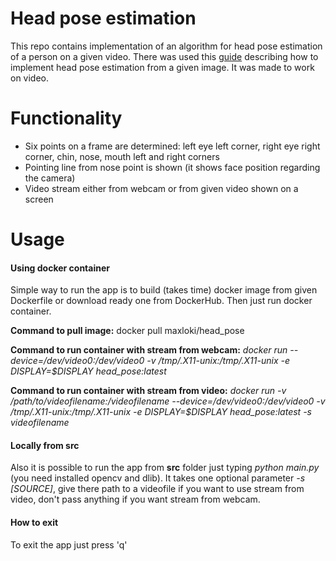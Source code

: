 # Head pose estimation
This repo contains implementation of an algorithm for head pose estimation of a person on a given video.
There was used this [guide](https://www.learnopencv.com/head-pose-estimation-using-opencv-and-dlib/) describing how to implement head pose estimation from a given image.
It was made to work on video. 

# Functionality
- Six points on a frame are determined: left eye left corner, right eye right corner, chin, nose, mouth left and right corners
- Pointing line from nose point is shown (it shows face position regarding the camera)
- Video stream either from webcam or from given video shown on a screen

# Usage
#### Using docker container
Simple way to run the app is to build (takes time) docker image from given Dockerfile or download ready one from DockerHub.
Then just run docker container.

**Command to pull image:** docker pull maxloki/head_pose

**Command to run container with stream from webcam:**
*docker run --device=/dev/video0:/dev/video0 -v /tmp/.X11-unix:/tmp/.X11-unix -e DISPLAY=$DISPLAY head_pose:latest*

**Command to run container with stream from video:**
*docker run -v /path/to/videofilename:/videofilename --device=/dev/video0:/dev/video0 -v /tmp/.X11-unix:/tmp/.X11-unix -e DISPLAY=$DISPLAY head_pose:latest -s videofilename*

#### Locally from src
Also it is possible to run the app from **src** folder just typing *python main.py* (you need installed opencv and dlib).
It takes one optional parameter *-s [SOURCE]*, give there path to a videofile if you want to use stream from video, don't pass anything if you want stream from webcam.  

#### How to exit
To exit the app just press 'q'
